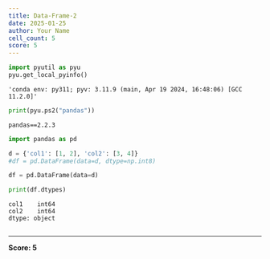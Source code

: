 ```yaml
---
title: Data-Frame-2
date: 2025-01-25
author: Your Name
cell_count: 5
score: 5
---
```


```python
import pyutil as pyu
pyu.get_local_pyinfo()
```




    'conda env: py311; pyv: 3.11.9 (main, Apr 19 2024, 16:48:06) [GCC 11.2.0]'




```python
print(pyu.ps2("pandas"))
```

    pandas==2.2.3
    



```python
import pandas as pd
```


```python
d = {'col1': [1, 2], 'col2': [3, 4]}
#df = pd.DataFrame(data=d, dtype=np.int8)

df = pd.DataFrame(data=d)

print(df.dtypes)
```

    col1    int64
    col2    int64
    dtype: object



```python

```


---
**Score: 5**
